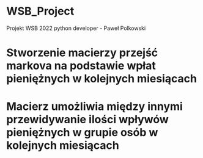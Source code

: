 # WSB_Project
Projekt WSB 2022 python developer - Paweł Polkowski

# Stworzenie macierzy przejść markova na podstawie wpłat pieniężnych w kolejnych miesiącach
# Macierz umożliwia między innymi przewidywanie ilości wpływów pieniężnych w grupie osób w kolejnych miesiącach
